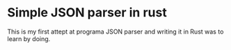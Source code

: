 # Simple JSON parser in rust
This is my first attept at programa JSON parser and writing it in Rust was to learn by doing.


